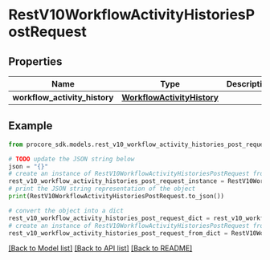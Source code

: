 # RestV10WorkflowActivityHistoriesPostRequest


## Properties

Name | Type | Description | Notes
------------ | ------------- | ------------- | -------------
**workflow_activity_history** | [**WorkflowActivityHistory**](WorkflowActivityHistory.md) |  | 

## Example

```python
from procore_sdk.models.rest_v10_workflow_activity_histories_post_request import RestV10WorkflowActivityHistoriesPostRequest

# TODO update the JSON string below
json = "{}"
# create an instance of RestV10WorkflowActivityHistoriesPostRequest from a JSON string
rest_v10_workflow_activity_histories_post_request_instance = RestV10WorkflowActivityHistoriesPostRequest.from_json(json)
# print the JSON string representation of the object
print(RestV10WorkflowActivityHistoriesPostRequest.to_json())

# convert the object into a dict
rest_v10_workflow_activity_histories_post_request_dict = rest_v10_workflow_activity_histories_post_request_instance.to_dict()
# create an instance of RestV10WorkflowActivityHistoriesPostRequest from a dict
rest_v10_workflow_activity_histories_post_request_from_dict = RestV10WorkflowActivityHistoriesPostRequest.from_dict(rest_v10_workflow_activity_histories_post_request_dict)
```
[[Back to Model list]](../README.md#documentation-for-models) [[Back to API list]](../README.md#documentation-for-api-endpoints) [[Back to README]](../README.md)


